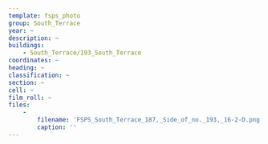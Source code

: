 ```yaml
---
template: fsps_photo
group: South_Terrace
year: ~
description: ~
buildings:
    - South_Terrace/193_South_Terrace
coordinates: ~
heading: ~
classification: ~
section: ~
cell: ~
film_roll: ~
files:
    -
        filename: 'FSPS_South_Terrace_187,_Side_of_no._193,_16-2-D.png'
        caption: ''
---
```

